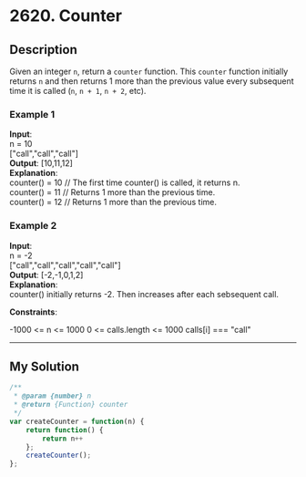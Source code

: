 # 2620. Counter

## Description

Given an integer ``n``, return a ``counter`` function. This ``counter`` function initially returns ``n`` and then returns 1 more than the previous value every subsequent time it is called (``n``, ``n + 1``, ``n + 2``, etc).

### Example 1

**Input**:\
n = 10\
["call","call","call"]\
**Output**: [10,11,12]\
**Explanation**:\
counter() = 10 // The first time counter() is called, it returns n.\
counter() = 11 // Returns 1 more than the previous time.\
counter() = 12 // Returns 1 more than the previous time.

### Example 2

**Input**:\
n = -2\
["call","call","call","call","call"]\
**Output**: [-2,-1,0,1,2]\
**Explanation**:\
counter() initially returns -2. Then increases after each sebsequent call.
  
**Constraints**:

-1000 <= n <= 1000
0 <= calls.length <= 1000
calls[i] === "call"

---

## My Solution

```javascript
/**
 * @param {number} n
 * @return {Function} counter
 */
var createCounter = function(n) {
    return function() {
        return n++
    };
    createCounter();
};
```
